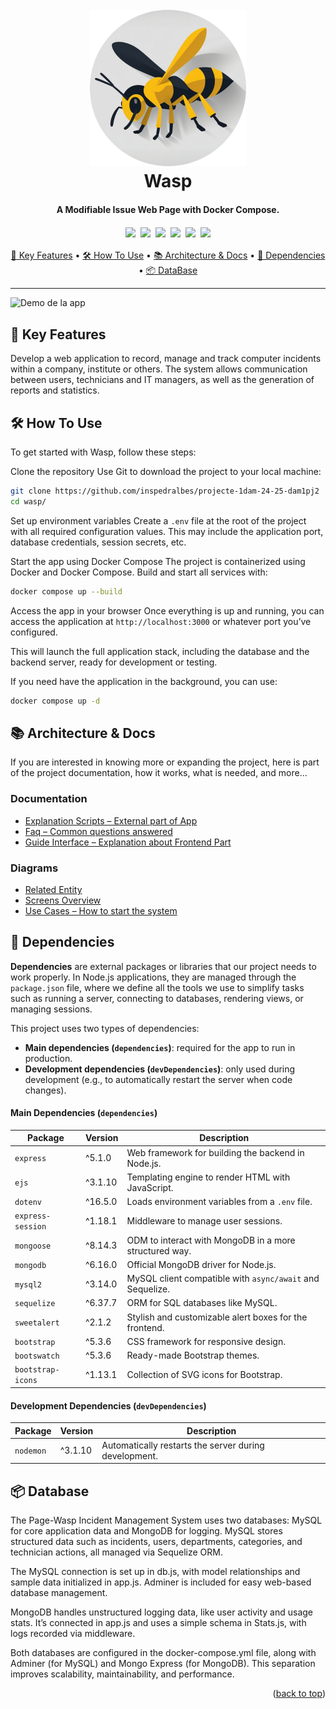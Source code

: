<h1 align="center">
  <br>
  <a href="https://www.youtube.com/watch?v=EKop9AUitvA"><img src="./content/wasp-logo.png" alt="Markdownify" width="250"></a>
  <br>
  Wasp
  <br>
</h1>

<h4 align="center">A Modifiable Issue Web Page with Docker Compose.</h4>

<div align="center">
  <img src="https://img.shields.io/badge/Node.js-6DA55F?logo=node.js&logoColor=white" style="margin: 2px;">
  <img src="https://img.shields.io/badge/Docker-2496ED?logo=docker&logoColor=fff" style="margin: 2px;">
  <img src="https://img.shields.io/badge/EJS-B4CA65?logo=ejs&logoColor=fff" style="margin: 2px;">
  <img src="https://img.shields.io/badge/JavaScript-F7DF1E?logo=javascript&logoColor=000" style="margin: 2px;">
  <img src="https://custom-icon-badges.demolab.com/badge/Visual%20Studio%20Code-0078d7.svg?logo=vsc&logoColor=white" style="margin: 2px;">
  <img src="https://img.shields.io/badge/GitHub-%23121011.svg?logo=github&logoColor=white" style="margin: 2px;">
</div>

<div align="center">

[🔑 Key Features](#🔑-key-features) • [🛠️ How To Use](#🛠️-how-to-use) • [📚 Architecture & Docs](#📚-architecture--docs) • [🧩 Dependencies](#🧩-dependencies) • [📦 DataBase](#📦-database)

</div>

---

![Demo de la app](content/wasp.gif)

## 🔑 Key Features

Develop a web application to record, manage and track computer incidents within a company, institute or others. The system allows communication between users, technicians and IT managers, as well as the generation of reports and statistics.

## 🛠️ How To Use

To get started with Wasp, follow these steps:

Clone the repository
Use Git to download the project to your local machine:

```bash
git clone https://github.com/inspedralbes/projecte-1dam-24-25-dam1pj2
cd wasp/
```

Set up environment variables
Create a `.env` file at the root of the project with all required configuration values. This may include the application port, database credentials, session secrets, etc.

Start the app using Docker Compose
The project is containerized using Docker and Docker Compose. Build and start all services with:

```bash
docker compose up --build
```

Access the app in your browser
Once everything is up and running, you can access the application at `http://localhost:3000` or whatever port you’ve configured.

This will launch the full application stack, including the database and the backend server, ready for development or testing.

If you need have the application in the background, you can use:

```bash
docker compose up -d
```

## 📚 Architecture & Docs

If you are interested in knowing more or expanding the project, here is part of the project documentation, how it works, what is needed, and more...

### Documentation
- [Explanation Scripts – External part of App](/doc/Explanation-Scripts.md)  
- [Faq – Common questions answered](/doc/Frequently-Asked-Questions.md)  
- [Guide Interface – Explanation about Frontend Part](/doc/User%20Guide.pdf)

### Diagrams
- [Related Entity ](/diag/related-entity.pdf)  
- [Screens Overview](/diag/screens.pdf)  
- [Use Cases – How to start the system](/diag/use-cases.pdf)

## 🧩 Dependencies

**Dependencies** are external packages or libraries that our project needs to work properly. In Node.js applications, they are managed through the `package.json` file, where we define all the tools we use to simplify tasks such as running a server, connecting to databases, rendering views, or managing sessions.

This project uses two types of dependencies:

* **Main dependencies (`dependencies`)**: required for the app to run in production.
* **Development dependencies (`devDependencies`)**: only used during development (e.g., to automatically restart the server when code changes).

#### Main Dependencies (`dependencies`)

| Package           | Version | Description                                               |
| ----------------- | ------- | --------------------------------------------------------- |
| `express`         | ^5.1.0  | Web framework for building the backend in Node.js.        |
| `ejs`             | ^3.1.10 | Templating engine to render HTML with JavaScript.         |
| `dotenv`          | ^16.5.0 | Loads environment variables from a `.env` file.           |
| `express-session` | ^1.18.1 | Middleware to manage user sessions.                       |
| `mongoose`        | ^8.14.3 | ODM to interact with MongoDB in a more structured way.    |
| `mongodb`         | ^6.16.0 | Official MongoDB driver for Node.js.                      |
| `mysql2`          | ^3.14.0 | MySQL client compatible with `async/await` and Sequelize. |
| `sequelize`       | ^6.37.7 | ORM for SQL databases like MySQL.                         |
| `sweetalert`      | ^2.1.2  | Stylish and customizable alert boxes for the frontend.    |
| `bootstrap`       | ^5.3.6  | CSS framework for responsive design.                      |
| `bootswatch`      | ^5.3.6  | Ready-made Bootstrap themes.                              |
| `bootstrap-icons` | ^1.13.1 | Collection of SVG icons for Bootstrap.                    |

#### Development Dependencies (`devDependencies`)

| Package   | Version | Description                                           |
| --------- | ------- | ----------------------------------------------------- |
| `nodemon` | ^3.1.10 | Automatically restarts the server during development. |


## 📦 Database

The Page-Wasp Incident Management System uses two databases: MySQL for core application data and MongoDB for logging. MySQL stores structured data such as incidents, users, departments, categories, and technician actions, all managed via Sequelize ORM.

The MySQL connection is set up in db.js, with model relationships and sample data initialized in app.js. Adminer is included for easy web-based database management.

MongoDB handles unstructured logging data, like user activity and usage stats. It’s connected in app.js and uses a simple schema in Stats.js, with logs recorded via middleware.

Both databases are configured in the docker-compose.yml file, along with Adminer (for MySQL) and Mongo Express (for MongoDB). This separation improves scalability, maintainability, and performance.

<p align="right">(<a href="#🔑-key-features">back to top</a>)</p>